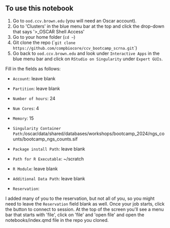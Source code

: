 ## To use this notebook

1.  Go to `ood.ccv.brown.edu` (you will need an Oscar account).
2.  Go to 'Clusters' in the blue menu bar at the top and click the drop-down that says '\>\_OSCAR Shell Access'
3.  Go to your home folder (`cd ~`)
4.  Git clone the repo (\``git clone https://github.com/compbiocore/ccv_bootcamp_scrna.git`\`)
5.  Go back to `ood.ccv.brown.edu` and look under `Interactive Apps` in the blue menu bar and click on `RStudio on Singularity` under `Expert GUIs`.

Fill in the fields as follows:

-   `Account`: leave blank

-   `Partition`: leave blank

-   `Number of hours`: 24

-   `Num Cores`: 4

-   `Memory`: 15

-   `Singularity Container Path`:/oscar/data/shared/databases/workshops/bootcamp_2024/ngs_counts/bootcamp_ngs_counts.sif

-   `Package install Path`: leave blank

-   `Path for R Executable`: ~/scratch

-   `R Module`: leave blank

-   `Additional Data Path`: leave blank

-   `Reservation`:

I added many of you to the reservation, but not all of you, so you might need to leave the `Reservation` field blank as well. Once your job starts, click the button to connect to session. At the top of the screen you'll see a menu bar that starts with 'file', click on 'file' and 'open file' and open the notebooks/index.qmd file in the repo you cloned. 

